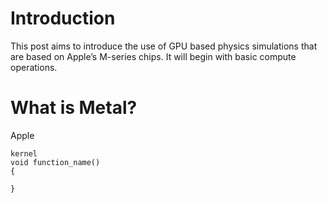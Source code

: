 

# Introduction

This post aims to introduce the use of GPU based physics simulations that are based on Apple&rsquo;s M-series chips. It will begin with basic compute operations.


# What is Metal?

Apple

    kernel
    void function_name()
    {
    
    }

